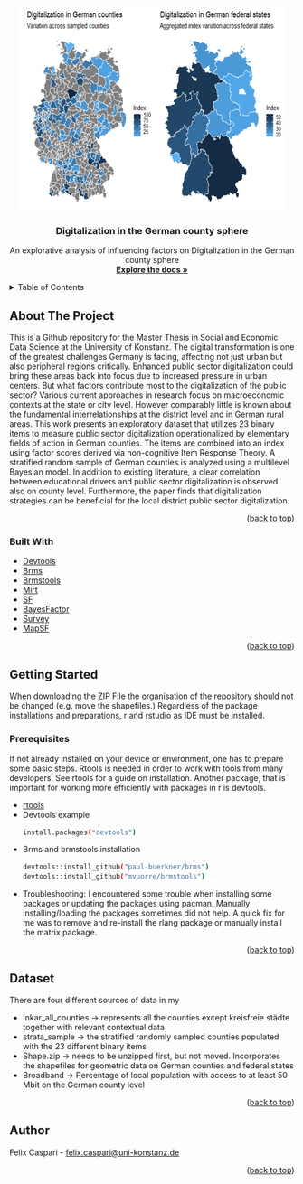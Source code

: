 <div id="top"></div>
<!--
*** Thanks for checking out the Best-README-Template. If you have a suggestion
*** that would make this better, please fork the repo and create a pull request
*** or simply open an issue with the tag "enhancement".
*** Don't forget to give the project a star!
*** Thanks again! Now go create something AMAZING! :D
-->



<!-- PROJECT SHIELDS -->
<!--
*** I'm using markdown "reference style" links for readability.
*** Reference links are enclosed in brackets [ ] instead of parentheses ( ).
*** See the bottom of this document for the declaration of the reference variables
*** for contributors-url, forks-url, etc. This is an optional, concise syntax you may use.
*** https://www.markdownguide.org/basic-syntax/#reference-style-links

<!-- PROJECT LOGO -->
<br />
<div align="center">
  <a href="https://github.com/github_username/repo_name">
    <img src="Titelbild.png" alt="Logo" width="475" height="360">
  </a>

<h3 align="center">Digitalization in the German county sphere</h3>

  <p align="center">
    An explorative analysis of influencing factors on Digitalization in the German county sphere
    <br />
    <a href="https://github.com/FelixCasp/DigitalizationinGermanCountySphere "><strong>Explore the docs »</strong></a>
  </p>
</div>



<!-- TABLE OF CONTENTS -->
<details>
  <summary>Table of Contents</summary>
  <ol>
    <li>
      <a href="#about-the-project">About The Project</a>
      <ul>
        <li><a href="#built-with">Built With</a></li>
      </ul>
    </li>
    <li>
      <a href="#getting-started">Getting Started</a>
      <ul>
        <li><a href="#prerequisites">Prerequisites</a></li>
      </ul>
    </li>
    <li><a href="#Dataset">Dataset</a></li>
    <li><a href="#Author">Author</a></li>
    <li><a href="#acknowledgments">Acknowledgments</a></li>
  </ol>
</details>



<!-- ABOUT THE PROJECT -->
## About The Project
This is a Github repository for the Master Thesis in Social and Economic Data Science at the University of Konstanz. 
The digital transformation is one of the greatest challenges Germany is facing, affecting not just urban but also peripheral regions critically. Enhanced public sector digitalization could bring these areas back into focus due to increased pressure in urban centers. But what factors contribute most to the digitalization of the public sector? Various current approaches in research focus on macroeconomic contexts at the state or city level. However comparably little is known about the fundamental interrelationships at the district level and in German rural areas. This work presents an exploratory dataset that utilizes 23 binary items to measure public sector digitalization operationalized by elementary fields of action in German counties. The items are combined into an index using factor scores derived via non-cognitive Item Response Theory. A stratified random sample of German counties is analyzed using a multilevel Bayesian model. In addition to existing literature, a clear correlation between educational drivers and public sector digitalization is observed also on county level. Furthermore, the paper finds that digitalization strategies can be beneficial for the local district public sector digitalization. 

<p align="right">(<a href="#top">back to top</a>)</p>



### Built With

* [Devtools](https://www.r-project.org/nosvn/pandoc/devtools.html)
* [Brms](https://paul-buerkner.github.io/brms/)
* [Brmstools](https://mvuorre.github.io/brmstools/)
* [Mirt](https://cran.r-project.org/web/packages/mirt/index.html)
* [SF](https://r-spatial.github.io/sf/)
* [BayesFactor](https://github.com/richarddmorey/BayesFactor)
* [Survey](https://cran.r-project.org/web/packages/survey/index.html)
* [MapSF](https://riatelab.github.io/mapsf/)

<p align="right">(<a href="#top">back to top</a>)</p>



<!-- GETTING STARTED -->
## Getting Started

When downloading the ZIP File the organisation of the repository should not be changed (e.g. move the shapefiles.)
Regardless of the package installations and preparations, r and rstudio as IDE must be installed. 

### Prerequisites

If not already installed on your device or environment, one has to prepare some basic steps. 
Rtools is needed in order to work with tools from many developers. See rtools for a guide on installation.
Another package, that is important for working more efficiently with packages in r is devtools.


* [rtools](https://cran.r-project.org/bin/windows/Rtools/rtools40.html)
* Devtools example 
  ```sh
  install.packages("devtools")
  ```
* Brms and brmstools installation
  ```sh
  devtools::install_github("paul-buerkner/brms")
  devtools::install_github("mvuorre/brmstools")
  ```
* Troubleshooting:
 I encountered some trouble when installing some packages or updating the packages using pacman. Manually installing/loading the packages sometimes
 did not help. A quick fix for me was to remove and re-install the rlang package or manually install the matrix package.
  
<p align="right">(<a href="#top">back to top</a>)</p>



<!-- Dataset -->
## Dataset

There are four different sources of data in my 

* Inkar_all_counties -> represents all the counties except kreisfreie städte together with relevant contextual data
* strata_sample -> the stratified randomly sampled counties populated with the 23 different binary items
* Shape.zip -> needs to be unzipped first, but not moved. Incorporates the shapefiles for geometric data on German counties and federal states
* Broadband -> Percentage of local population with access to at least 50 Mbit on the German county level 

<p align="right">(<a href="#top">back to top</a>)</p>

<!-- Author -->
## Author
Felix Caspari  - felix.caspari@uni-konstanz.de

<p align="right">(<a href="#top">back to top</a>)</p>






<!-- MARKDOWN LINKS & IMAGES -->
<!-- https://www.markdownguide.org/basic-syntax/#reference-style-links -->
[contributors-shield]: https://img.shields.io/github/contributors/github_username/repo_name.svg?style=for-the-badge
[contributors-url]: https://github.com/github_username/repo_name/graphs/contributors
[forks-shield]: https://img.shields.io/github/forks/github_username/repo_name.svg?style=for-the-badge
[forks-url]: https://github.com/github_username/repo_name/network/members
[stars-shield]: https://img.shields.io/github/stars/github_username/repo_name.svg?style=for-the-badge
[stars-url]: https://github.com/github_username/repo_name/stargazers
[issues-shield]: https://img.shields.io/github/issues/github_username/repo_name.svg?style=for-the-badge
[issues-url]: https://github.com/github_username/repo_name/issues
[license-shield]: https://img.shields.io/github/license/github_username/repo_name.svg?style=for-the-badge
[license-url]: https://github.com/github_username/repo_name/blob/master/LICENSE.txt
[linkedin-shield]: https://img.shields.io/badge/-LinkedIn-black.svg?style=for-the-badge&logo=linkedin&colorB=555
[linkedin-url]: https://linkedin.com/in/linkedin_username
[product-screenshot]: images/screenshot.png
